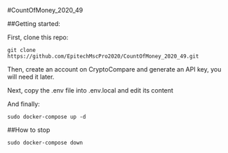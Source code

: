 #CountOfMoney_2020_49


##Getting started:

First, clone this repo:
```
git clone https://github.com/EpitechMscPro2020/CountOfMoney_2020_49.git
```
Then, create an account on CryptoCompare and generate an API key, you will need it later.
 
Next, copy the .env file into .env.local and edit its content

And finally:
```
sudo docker-compose up -d
```

##How to stop
```
sudo docker-compose down
```
